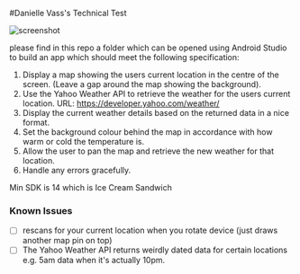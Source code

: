 #Danielle Vass's Technical Test

![screenshot](http://i.imgur.com/pECOoss.png)

please find in this repo a folder which can be opened using Android Studio to build
an app which should meet the following specification:

1. Display a map showing the users current location in the centre of the screen.
(Leave a gap around the map showing the background).
2. Use the Yahoo Weather API to retrieve the weather for the users current location.
URL: https://developer.yahoo.com/weather/
3. Display the current weather details based on the returned data in a nice format.
4. Set the background colour behind the map in accordance with how warm or cold the
temperature is.
5. Allow the user to pan the map and retrieve the new weather for that location.
6. Handle any errors gracefully.

Min SDK is 14 which is Ice Cream Sandwich

### Known Issues

-[ ] rescans for your current location when you rotate device (just draws another
  map pin on top)
-[ ] The Yahoo Weather API returns weirdly dated data for certain locations e.g.
  5am data when it's actually 10pm.
